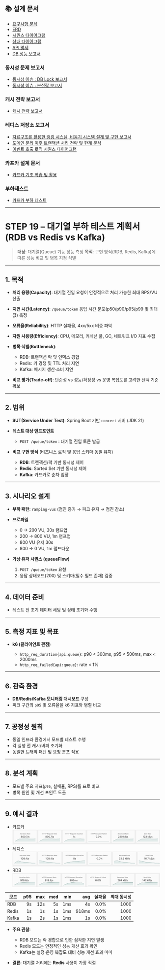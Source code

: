 ## 📚 설계 문서
- [요구사항 분석](1_requirements.md)
- [ERD](2_erd.md)
- [시퀀스 다이어그램](3_sequence_diagram.md)
- [상태 다이어그램](4_state_diagram.md)
- [API 명세](https://joyseohee.github.io/hhplus-concert-server)
- [DB 성능 보고서](5_db_report.md)
### 동시성 문제 보고서
- [동시성 이슈 : DB Lock 보고서](6_db_race_condition_report.md)
- [동시성 이슈 : 분산락 보고서](7_redis_distributed_lock_report.md)
### 캐시 전략 보고서
- [캐시 전략 보고서](8_redis_cash_report.md)
### 레디스 저장소 보고서
- [자료구조를 활용한 랭킹 시스템, 비동기 시스템 설계 및 구현 보고서](9_redis_datastructure.md)
- [도메인 분리 이후 트랜잭션 처리 전략 및 한계 분석](10_edd_transaction_doc.md)
- [이벤트 호출 로직 시퀀스 다이어그램](11_event_call_sequence_diagram.md)
### 카프카 설계 문서
- [카프카 기초 학습 및 활용](12_kafka.md)
### 부하테스트
- [카프카 부하 테스트](13_load_test.md)



---

# STEP 19 – 대기열 부하 테스트 계획서 (RDB vs Redis vs Kafka)

> **대상**: 대기열(Queue) 기능 성능 측정
> **목적**: 구현 방식(RDB, Redis, Kafka)에 따른 성능 비교 및 병목 지점 식별

---

## 1. 목적

* **처리 용량(Capacity)**: 대기열 진입 요청이 안정적으로 처리 가능한 최대 RPS/VU 산출
* **지연 시간(Latency)**: `/queue/token` 응답 시간 분포(p50/p90/p95/p99 및 최대값) 측정
* **오류율(Reliability)**: HTTP 실패율, 4xx/5xx 비중 파악
* **자원 사용량(Efficiency)**: CPU, 메모리, 커넥션 풀, GC, 네트워크 I/O 지표 수집
* **병목 식별(Bottleneck)**:

  * RDB: 트랜잭션 락 및 인덱스 경합
  * Redis: 키 경쟁 및 TTL 처리 지연
  * Kafka: 메시지 생산·소비 지연
* **비교 평가(Trade-off)**: 단순성 vs 성능/확장성 vs 운영 복잡도를 고려한 선택 기준 확보

---

## 2. 범위

* **SUT(Service Under Test)**: Spring Boot 기반 `concert` 서버 (JDK 21)
* **테스트 대상 엔드포인트**

  * `POST /queue/token` : 대기열 진입 토큰 발급
* **비교 구현 방식** (비즈니스 로직 및 응답 스키마 동일 유지)

  * **RDB**: 트랜잭션/락 기반 동시성 제어
  * **Redis**: Sorted Set 기반 동시성 제어
  * **Kafka**: 카프카로 순차 입장

---

## 3. 시나리오 설계

* **부하 패턴**: `ramping-vus` (점진 증가 → 피크 유지 → 점진 감소)
* **프로파일**

  * 0 → 200 VU, 30s 램프업
  * 200 → 800 VU, 1m 램프업
  * 800 VU 유지 30s
  * 800 → 0 VU, 1m 램프다운
* **가상 유저 시퀀스 (queueFlow)**

  1. `POST /queue/token` 요청
  2. 응답 상태코드(200) 및 스키마(필수 필드 존재) 검증

---

## 4. 데이터 준비

* 테스트 전 초기 데이터 세팅 및 상태 초기화 수행

---

## 5. 측정 지표 및 목표

* **k6 (클라이언트 관점)**

  * `http_req_duration{api:queue}`: p90 < 300ms, p95 < 500ms, max < 2000ms
  * `http_req_failed{api:queue}`: rate < 1%

---

## 6. 관측 환경

* **DB/Redis/Kafka 모니터링 대시보드** 구성
* 피크 구간의 `p95` 및 오류율을 k6 지표와 병렬 비교

---

## 7. 공정성 원칙

* 동일 인프라 환경에서 모드별 테스트 수행
* 각 실행 전 캐시/버퍼 초기화
* 동일한 트래픽 패턴 및 요청 분포 적용

---

## 8. 분석 계획

* 모드별 주요 지표(`p95`, 실패율, RPS)를 표로 비교
* 병목 원인 및 개선 포인트 도출

---

## 9. 예시 결과

- 카프카
![kafka.jpg](img/graph-kafka.jpg)
- 레디스
![rdb.jpg](img/graph-rdb.jpg)
- RDB
![redis.jpg](img/graph-redis.jpg)


| 모드    | p95 | max | med | min |   avg |  실패율 | 최대 동시성 |
| ----- |----:|----:|----:| --: |------:| ---: |-------:|
| RDB   |  9s | 12s |  5s | 1ms |    4s | 0.0% |   1000 |
| Redis | 1s |  1s |  1s | 1ms | 918ms | 0.0% |   1000 |
| Kafka |  1s |  2s |  1s | 1ms |    1s | 0.0% |    1000 |

* **주요 관찰**:

  * RDB 모드는 락 경합으로 인한 심각한 지연 발생
  * Redis 모드는 안정적인 성능 개선 효과 확인
  * Kafka는 설정·운영 복잡도 대비 성능 개선 효과 미미

* **결론**: 대기열 처리에는 **Redis** 사용이 가장 적절
